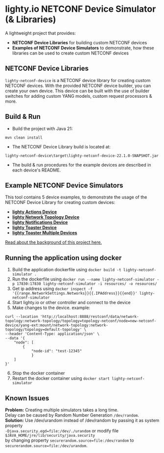 # lighty.io NETCONF Device Simulator (& Libraries)

A lightweight project that provides:
- **NETCONF Device Libraries** for building custom NETCONF devices
- **Examples of NETCONF Device Simulators** to demonstrate, how these libraries can be used to create custom NETCONF devices

## NETCONF Device Libraries
`lighty-netconf-device` is a NETCONF device library for creating
custom NETCONF devices. With the provided NETCONF device builder,
you can create your own device. This device can be built with the use of builder switches for
adding custom YANG models, custom request processors & more.

## Build & Run
* Build the project with Java 21:
```
mvn clean install
```
* The NETCONF Device Library build is located at:

`lighty-netconf-device\target\lighty-netconf-device-22.1.0-SNAPSHOT.jar`

* The build & run procedures for the example devices are described in each device's README.

## Example NETCONF Device Simulators
This tool contains 5 device examples, to demonstrate the usage of the NETCONF Device Library for creating custom devices:
- [**lighty Actions Device**](./examples/devices/lighty-actions-device/README.md)
- [**lighty Network Topology Device**](./examples/devices/lighty-network-topology-device/README.md)
- [**lighty Notifications Device**](./examples/devices/lighty-notifications-device/README.md)
- [**lighty Toaster Device**](./examples/devices/lighty-toaster-device/README.md)
- [**lighty Toaster Multiple Devices**](./examples/devices/lighty-toaster-multiple-devices/README.md)

[Read about the background of this project here.](https://pantheon.tech/netconf-monitoring-get-schema/)

## Running the application using docker
1. Build the application dockerfile using `docker build -t lighty-netconf-simulator .`
2. Run the dockerfile using `docker run --name lighty-netconf-simulator -p 17830:17830 lighty-netconf-simulator -i resources/ -o resources/`
3. Get ip address using `docker inspect -f '{{range.NetworkSettings.Networks}}{{.IPAddress}}{{end}}' lighty-netconf-simulator`
4. Start lighty.io or other controller and connect to the device
5. Make changes to the device. example:
```
curl --location 'http://localhost:8888/restconf/data/network-topology:network-topology/topology=topology-netconf/node=new-netconf-device/yang-ext:mount/network-topology:network-topology/topology=default-topology' \
--header 'Content-Type: application/json' \
--data '{
    "node": [
        {
            "node-id": "test-12345"
            }
    ]
}'
```
6. Stop the docker container
7. Restart the docker container using `docker start lighty-netconf-simulator`

## Known Issues

**Problem:** Creating multiple simulators takes a long time.  
 Delay can be caused by Random Number Generation `/dev/random`.   
**Solution:** Use /dev/urandom instead of /dev/random by passing it as system property  
`-Djava.security.egd=file:/dev/./urandom` or modify file `$JAVA_HOME/jre/lib/security/java.security`  
by changing property `securerandom.source=file:/dev/random`
to `securerandom.source=file:/dev/urandom`.